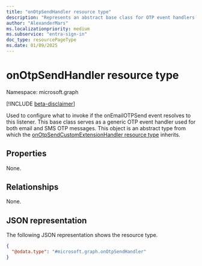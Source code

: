 ```yaml
---
title: "onOtpSendHandler resource type"
description: "Represents an abstract base class for OTP event handlers that are used for both email and SMS OTP messages."
author: "AlexanderMars"
ms.localizationpriority: medium
ms.subservice: "entra-sign-in"
doc_type: resourcePageType
ms.date: 01/09/2025
---
```


# onOtpSendHandler resource type

Namespace: microsoft.graph

[!INCLUDE [beta-disclaimer](../../includes/beta-disclaimer.md)]

Used to configure what to invoke if the onEmailOTPSend event resolves to this listener. This base class serves as a generic OTP event handler used for both email and SMS OTP messages.
This object is an abstract type from which the [onOtpSendCustomExtensionHandler resource type](../resources/onotpsendcustomextensionhandler.md) inherits.


## Properties
None.

## Relationships
None.

## JSON representation
The following JSON representation shows the resource type.
<!-- {
  "blockType": "resource",
  "@odata.type": "microsoft.graph.onOtpSendHandler"
}
-->
``` json
{
  "@odata.type": "#microsoft.graph.onOtpSendHandler"
}
```

